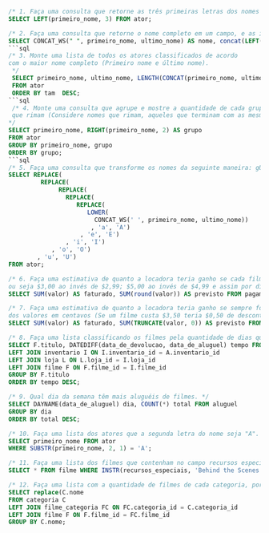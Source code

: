 ```sql
/* 1. Faça uma consulta que retorne as três primeiras letras dos nomes dos atores. */
SELECT LEFT(primeiro_nome, 3) FROM ator;
```
```sql
/* 2. Faça uma consulta que retorne o nome completo em um campo, e as iniciais do nome em outro campo.*/
SELECT CONCAT_WS(" ", primeiro_nome, ultimo_nome) AS nome, concat(LEFT(primeiro_nome, 1), LEFT(ultimo_nome, 1)) FROM ator;
```sql
/* 3. Monte uma lista de todos os atores classificados de acordo
com o maior nome completo (Primeiro nome e último nome).
 */
 SELECT primeiro_nome, ultimo_nome, LENGTH(CONCAT(primeiro_nome, ultimo_nome)) AS tam
 FROM ator
 ORDER BY tam  DESC;
```sql
 /* 4. Monte uma consulta que agrupe e mostre a quantidade de cada grupo de nomes
 que rimam (Considere nomes que rimam, aqueles que terminam com as mesmas duas letras).
*/
SELECT primeiro_nome, RIGHT(primeiro_nome, 2) AS grupo
FROM ator
GROUP BY primeiro_nome, grupo
ORDER BY grupo;
```sql
/* 5. Faça uma consulta que transforme os nomes da seguinte maneira: gUstAvO AbrEU */
SELECT REPLACE(
         REPLACE(
			  REPLACE(
			    REPLACE(
				   REPLACE(
					  LOWER(
					    CONCAT_WS(' ', primeiro_nome, ultimo_nome))
					   , 'a', 'A')
					, 'e', 'E')
				, 'i', 'I')
			, 'o', 'O')
		, 'u', 'U')
FROM ator;

/* 6. Faça uma estimativa de quanto a locadora teria ganho se cada filme custasse valor arredondado, 
ou seja $3,00 ao invés de $2,99; $5,00 ao invés de $4,99 e assim por diante. */
SELECT SUM(valor) AS faturado, SUM(round(valor)) AS previsto FROM pagamento;

/* 7. Faça uma estimativa de quanto a locadora teria ganho se sempre fosse dado desconto
dos valores em centavos (Se um filme custa $3,50 teria $0,50 de desconto, se custa $1,80 teria $0,80 de desconto). */
SELECT SUM(valor) AS faturado, SUM(TRUNCATE(valor, 0)) AS previsto FROM pagamento;

/* 8. Faça uma lista classificando os filmes pela quantidade de dias que os mesmos ficam nos clientes. */
SELECT F.titulo, DATEDIFF(data_de_devolucao, data_de_aluguel) tempo FROM aluguel A
LEFT JOIN inventario I ON I.inventario_id = A.inventario_id
LEFT JOIN loja L ON L.loja_id = I.loja_id
LEFT JOIN filme F ON F.filme_id = I.filme_id
GROUP BY F.titulo
ORDER BY tempo DESC;

/* 9. Qual dia da semana têm mais aluguéis de filmes. */ 
SELECT DAYNAME(data_de_aluguel) dia, COUNT(*) total FROM aluguel
GROUP BY dia
ORDER BY total DESC;

/* 10. Faça uma lista dos atores que a segunda letra do nome seja "A". */
SELECT primeiro_nome FROM ator
WHERE SUBSTR(primeiro_nome, 2, 1) = 'A';

/* 11. Faça uma lista dos filmes que contenham no campo recursos especiais "Behind the Scenes" */
SELECT * FROM filme WHERE INSTR(recursos_especiais, 'Behind the Scenes') ;

/* 12. Faça uma lista com a quantidade de filmes de cada categoria, porém o nome da categoria deve estar em Português. */
SELECT replace(C.nome
FROM categoria C
LEFT JOIN filme_categoria FC ON FC.categoria_id = C.categoria_id
LEFT JOIN filme F ON F.filme_id = FC.filme_id
GROUP BY C.nome;
```
<!--stackedit_data:
eyJoaXN0b3J5IjpbODIwODk5NDIwXX0=
-->